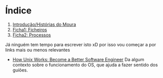 # Índice

 1. [Introdução/Histórias do Moura](./Intro.md)
 1. [Ficha1: Ficheiros](./Ficha1.md)
 2. [Ficha2: Processos](./Ficha2.md)


Já ninguém tem tempo para escrever isto xD por isso vou começar a por links mais
ou menos relevantes

- [How Unix Works: Become a Better Software Engineer](https://neilkakkar.com/unix.html)
  Da algum contexto sobre o funcionamento do OS, que ajuda a fazer sentido dos
  guiões.
